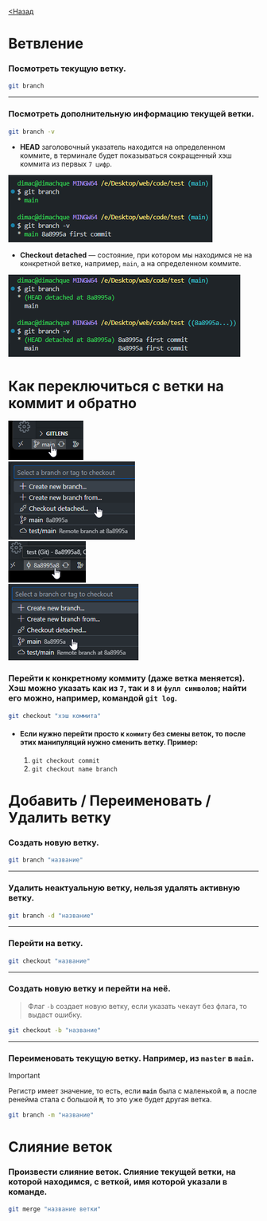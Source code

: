 [<Назад](/readme.md)

# Ветвление

### Посмотреть текущую ветку.

```bash
git branch
```

---

### Посмотреть дополнительную информацию текущей ветки.

```bash
git branch -v
```

+ **HEAD** заголовочный указатель находится на определенном коммите, в терминале будет показываться сокращенный хэш коммита из первых `7 цифр`.

![](/assets/Работа%20с%20ветками/git%20branch.png)      

+ **Checkout detached** — состояние, при котором мы находимся не на конкретной ветке, например, `main`, а на определенном коммите. 

![](/assets/Работа%20с%20ветками/detached%20на%20коммите.png)

# Как переключиться с ветки на коммит и обратно

![](/assets/7.%20Сменить%20название%20ветки/ветка%20main.png)       
![](/assets/Работа%20с%20ветками/чекаут.png)        
![](/assets/Работа%20с%20ветками/смена%20коммита%20на%20ветку.png)      
![](/assets/Работа%20с%20ветками/вернуться%20на%20ветку.png)             

### Перейти к конкретному коммиту (даже ветка меняется). Хэш можно указать как из `7`, так и `8` и `фулл символов`; найти его можно, например, командой `git log`.

```bash
git checkout "хэш коммита"
```

* #### Если нужно перейти просто к `коммиту` без смены веток, то после этих манипуляций нужно сменить ветку. Пример:
    1. `git checkout commit`
    2. `git checkout name branch`

# Добавить / Переименовать / Удалить ветку

### Создать новую ветку.

```bash
git branch "название"
```

---

### Удалить неактуальную ветку, нельзя удалять активную ветку.

```bash
git branch -d "название"
```

---

### Перейти на ветку.

```bash
git checkout "название"
```

---

### Создать новую ветку и перейти на неё. 
> Флаг `-b` создает новую ветку, если указать чекаут без флага, то выдаст ошибку.

```bash
git checkout -b "название"
```

---

### Переименовать текущую ветку. Например, из `master` в `main`.
> [!IMPORTANT]      
> Регистр имеет значение, то есть, если **`main`** была с маленькой **`m`**, а после ренейма стала с большой **`M`**, то это уже будет другая ветка.

```bash
git branch -m "название"
```

# Слияние веток

### Произвести слияние веток. Слияние текущей ветки, на которой находимся, с веткой, имя которой указали в команде.

```bash
git merge "название ветки"
```